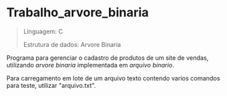 # Trabalho_arvore_binaria

>Linguagem: C
>
>Estrutura de dados: Arvore Binaria

Programa para gerenciar o cadastro de produtos de um site de vendas, utilizando *arvore binaria* implementada em *arquivo binario*.

Para carregamento em lote de um arquivo texto contendo varios comandos para teste, utilizar "arquivo.txt".

